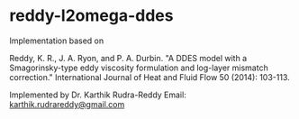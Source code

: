 # reddy-l2omega-ddes

Implementation based on

Reddy, K. R., J. A. Ryon, and P. A. Durbin. 
"A DDES model with a Smagorinsky-type eddy viscosity 
formulation and log-layer mismatch correction." International 
Journal of Heat and Fluid Flow 50 (2014): 103-113.


Implemented by Dr. Karthik Rudra-Reddy
Email: karthik.rudrareddy@gmail.com
